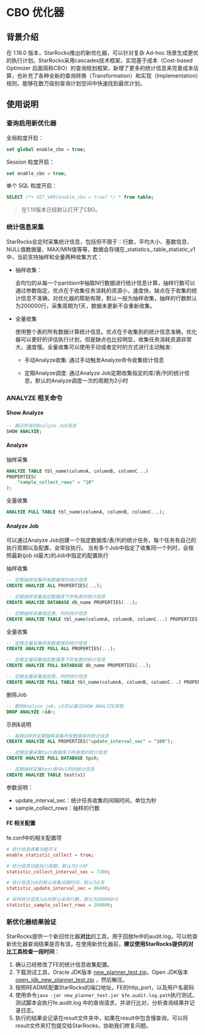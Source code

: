 
# CBO 优化器

## 背景介绍

在 1.16.0 版本，StarRocks推出的新优化器，可以针对复杂 Ad-hoc 场景生成更优的执行计划。StarRocks采用cascades技术框架，实现基于成本（Cost-based Optimizer 后面简称CBO）的查询规划框架，新增了更多的统计信息来完善成本估算，也补充了各种全新的查询转换（Transformation）和实现（Implementation）规则，能够在数万级别查询计划空间中快速找到最优计划。

## 使用说明

### 查询启用新优化器

全局粒度开启：

~~~SQL
set global enable_cbo = true;
~~~

Session 粒度开启：

~~~SQL
set enable_cbo = true;

~~~

单个 SQL 粒度开启：

~~~SQL
SELECT /*+ SET_VAR(enable_cbo = true) */ * from table;
~~~

> 在1.19版本已经默认打开了CBO。

### 统计信息采集

StarRocks会定时采集统计信息，包括但不限于：行数，平均大小、基数信息、NULL值数据量、MAX/MIN值等等，数据会存储在_statistics_.table_statistic_v1中，当前支持抽样和全量两种收集方式：

* 抽样收集：

    会均匀的从每一个partition中抽取N行数据进行统计信息计算，抽样行数可以通过参数指定。优点在于收集任务消耗的资源小，速度快，缺点在于收集的统计信息不准确，对优化器的帮助有限，默认一般为抽样收集，抽样的行数默认为200000行，采集周期为1天，数据未更新不会重新收集。

* 全量收集

    使用整个表的所有数据计算统计信息。优点在于收集到的统计信息准确，优化器可以更好的评估执行计划，但是缺点也比较明显，收集任务消耗资源非常大，速度慢。全量收集可以使用手动或者定时的方式进行主动触发:

  * 手动Analyze收集: 通过手动触发Analyze命令收集统计信息

  * 定期Analyze调度: 通过Analyze Job定期收集指定的库/表/列的统计信息，默认的Analyze调度一次的周期为2小时

### ANALYZE 相关命令

#### Show Analyze

~~~SQL
-- 展示所有的Analyze Job信息
SHOW ANALYZE;
~~~

#### Analyze

抽样采集

~~~SQL
ANALYZE TABLE tbl_name(columnA, columnB, columnC...)
PROPERTIES(
    "sample_collect_rows" = "10"
);
~~~

全量收集

~~~SQL
ANALYZE FULL TABLE tbl_name(columnA, columnB, columnC...);

~~~

#### Analyze Job

可以通过Analyze Job创建一个指定数据库/表/列的统计任务，每个任务有自己的执行周期以及配置，会常驻执行。
当有多个Job中指定了收集同一个列时，会按照最新(job id最大)的Job中指定的配置执行

抽样收集

~~~SQL
-- 定期抽样采集所有数据库的统计信息
CREATE ANALYZE ALL PROPERTIES(...);

-- 定期抽样采集指定数据库下所有表的统计信息
CREATE ANALYZE DATABASE db_name PROPERTIES(...);

-- 定期抽样采集指定表、列的统计信息
CREATE ANALYZE TABLE tbl_name(columnA, columnB, columnC...) PROPERTIES(...);
~~~

全量收集

~~~SQL
-- 定期全量采集所有数据库的统计信息
CREATE ANALYZE FULL ALL PROPERTIES(...);

-- 定期全量采集指定数据库下所有表的统计信息
CREATE ANALYZE FULL DATABASE db_name PROPERTIES(...);

-- 定期全量采集指定表、列的统计信息
CREATE ANALYZE FULL TABLE tbl_name(columnA, columnB, columnC...) PROPERTIES(...);
~~~

删除Job

~~~SQL
-- 删除Analyze job，id可以通过SHOW ANALYZE获取
DROP ANALYZE <id>;
~~~

示例&说明

~~~SQL
-- 每隔100秒定期抽样采集所有数据库的统计信息
CREATE ANALYZE ALL PROPERTIES("update_interval_sec" = "100");

-- 定期全量采集tpch数据库下所有表的统计信息
CREATE ANALYZE FULL DATABASE tpch;

-- 定期抽样采集test表中v1列的统计信息
CREATE ANALYZE TABLE test(v1)
~~~

参数说明：

* update_interval_sec：统计任务收集的间隔时间，单位为秒
* sample_collect_rows：抽样的行数

#### FE 相关配置

fe.conf中的相关配置项

~~~conf
# 统计信息收集功能开关
enable_statistic_collect = true;

# 统计信息功能执行周期，默认为2小时
statistic_collect_interval_sec = 7200;

# 统计信息Job的默认收集间隔时间，默认为1天
statistic_update_interval_sec = 86400;

# 采样统计信息Job的默认采样行数，默认为200000行
statistic_sample_collect_rows = 200000;
~~~

### 新优化器结果验证

StarRocks提供一个新旧优化器**对比**的工具，用于回放fe中的audit.log，可以检查新优化器查询结果是否有误，在使用新优化器前，**建议使用StarRocks提供的对比工具检查一段时间**：

1. 确认已经修改了FE的统计信息收集配置。
2. 下载测试工具，Oracle JDK版本 [new\_planner\_test.zip](http://starrocks-public.oss-cn-zhangjiakou.aliyuncs.com/new_planner_test.zip)，Open JDK版本 [open\_jdk\_new\_planner\_test.zip](http://starrocks-public.oss-cn-zhangjiakou.aliyuncs.com/open_jdk_new_planner_test.zip) ，然后解压。
3. 按照README配置StarRocks的端口地址，FE的http_port，以及用户名密码
4. 使用命令`java -jar new_planner_test.jar $fe.audit.log.path`执行测试，测试脚本会执行fe.audit.log 中的查询请求，并进行比对，分析查询结果并记录日志。
5. 执行的结果会记录在result文件夹中，如果在result中包含慢查询，可以将result文件夹打包提交给StarRocks，协助我们修复问题。
